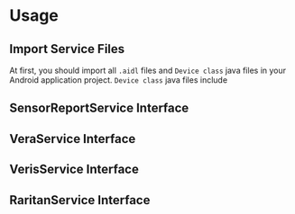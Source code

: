 # Usage

## Import Service Files
At first, you should import all `.aidl` files and `Device class` java files in your Android application project. `Device class` java files include



## SensorReportService Interface


## VeraService Interface


## VerisService Interface


## RaritanService Interface



